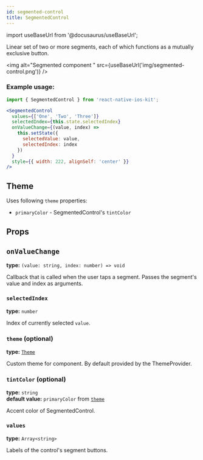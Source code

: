 ```yaml
---
id: segmented-control
title: SegmentedControl
---
```

import useBaseUrl from '@docusaurus/useBaseUrl';

Linear set of two or more segments, each of which functions as a mutually exclusive button.

<img alt="Segmented component " src={useBaseUrl('img/segmented-control.png')} />

### Example usage:
```jsx
import { SegmentedControl } from 'react-native-ios-kit';

<SegmentedControl
  values={['One', 'Two', 'Three']}
  selectedIndex={this.state.selectedIndex}
  onValueChange={(value, index) =>
    this.setState({
      selectedValue: value,
      selectedIndex: index
    })
  }
  style={{ width: 222, alignSelf: 'center' }}
/>
```

## Theme
Uses following `theme` properties:
- `primaryColor` - SegmentedControl's `tintColor`

## Props

## `onValueChange`
**type:** `(value: string, index: number) => void`

Callback that is called when the user taps a segment.
Passes the segment's value and index as arguments.

### `selectedIndex`
**type:** `number`

Index of currently selected `value`.

### `theme` (optional)
**type:** [`Theme`](theme.html)

Custom theme for component. By default provided by the ThemeProvider.

### `tintColor` (optional)
**type:** `string`  
**default value:** `primaryColor` from [`theme`](theme.html)

Accent color of SegmentedControl.

### `values`
**type:** `Array<string>`

Labels of the control's segment buttons.
